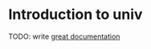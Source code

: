 # Introduction to univ

TODO: write [great documentation](http://jacobian.org/writing/what-to-write/)
